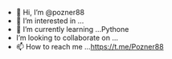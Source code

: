 - 👋 Hi, I’m @pozner88
- 👀 I’m interested in ...
- 🌱 I’m currently learning ...Pythonе 
- I’m looking to collaborate on ...
- 📫 How to reach me ...https://t.me/Pozner88

<!---
pozner88/pozner88 is a ✨ special ✨ repository because its `README.md` (this file) appears on your GitHub profile.
You can click the Preview link to take a look at your changes.
--->
